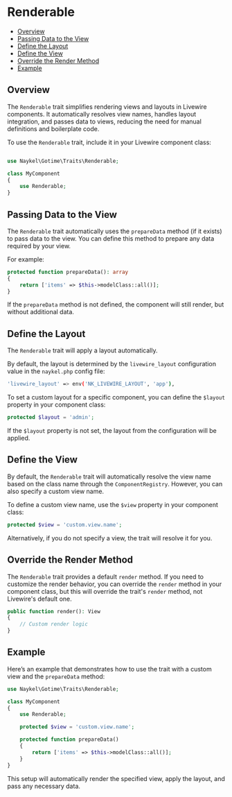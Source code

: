 # Renderable
- [Overview](#overview)
- [Passing Data to the View](#passing-data-to-the-view)
- [Define the Layout](#define-the-layout)
- [Define the View](#define-the-view)
- [Override the Render Method](#override-the-render-method)
- [Example](#example)

## Overview

The `Renderable` trait simplifies rendering views and layouts in Livewire components. It
automatically resolves view names, handles layout integration, and passes data to views,
reducing the need for manual definitions and boilerplate code.

To use the `Renderable` trait, include it in your Livewire component class:

```php +torchlight-php

use Naykel\Gotime\Traits\Renderable;

class MyComponent
{
    use Renderable;
}
```

## Passing Data to the View

The `Renderable` trait automatically uses the `prepareData` method (if it exists) to pass
data to the view. You can define this method to prepare any data required by your view.

For example:

```php +torchlight-php
protected function prepareData(): array
{
    return ['items' => $this->modelClass::all()];
}
```

If the `prepareData` method is not defined, the component will still render, but without
additional data.

## Define the Layout

The `Renderable` trait will apply a layout automatically.

By default, the layout is determined by the `livewire_layout` configuration value in the
`naykel.php` config file:

```bash
'livewire_layout' => env('NK_LIVEWIRE_LAYOUT', 'app'),
```

To set a custom layout for a specific component, you can define the `$layout` property in
your component class:

```php +torchlight-php  
protected $layout = 'admin';
```

If the `$layout` property is not set, the layout from the configuration will be applied.

## Define the View

By default, the `Renderable` trait will automatically resolve the view name based on the
class name through the `ComponentRegistry`. However, you can also specify a custom view
name.

To define a custom view name, use the `$view` property in your component class:

```php +torchlight-php
protected $view = 'custom.view.name';
```

Alternatively, if you do not specify a view, the trait will resolve it for you.

## Override the Render Method

The `Renderable` trait provides a default `render` method. If you need to customize the
render behavior, you can override the `render` method in your component class, but this
will override the trait's `render` method, not Livewire's default one.

```php +torchlight-php
public function render(): View
{
    // Custom render logic
}
```

## Example

Here’s an example that demonstrates how to use the trait with a custom view and the
`prepareData` method:

```php +torchlight-php
use Naykel\Gotime\Traits\Renderable;

class MyComponent
{
    use Renderable;

    protected $view = 'custom.view.name';

    protected function prepareData()
    {
        return ['items' => $this->modelClass::all()];
    }
}
```

This setup will automatically render the specified view, apply the layout, and pass any
necessary data.

